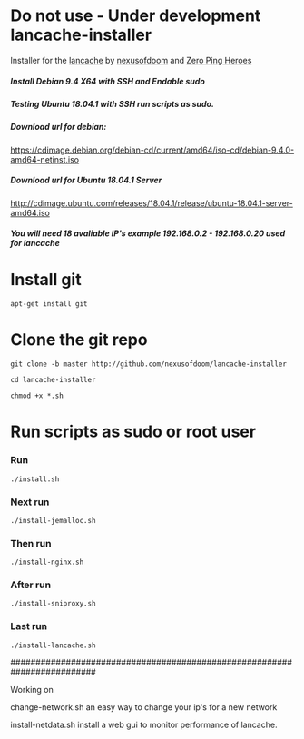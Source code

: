 # Do not use - Under development lancache-installer

Installer for the [lancache](https://github.com/zeropingheroes/lancache) by [nexusofdoom](https://github.com/nexusofdoom) and [Zero Ping Heroes](https://github.com/zeropingheroes)
 
 ##### Install Debian 9.4 X64 with SSH and Endable sudo
 ##### Testing Ubuntu 18.04.1 with SSH run scripts as sudo.
 
 ##### Download url for debian:
  https://cdimage.debian.org/debian-cd/current/amd64/iso-cd/debian-9.4.0-amd64-netinst.iso
 ##### Download url for Ubuntu 18.04.1 Server  
  http://cdimage.ubuntu.com/releases/18.04.1/release/ubuntu-18.04.1-server-amd64.iso
 
 ##### You will need 18 avaliable IP's example 192.168.0.2 - 192.168.0.20 used for lancache
 
 # Install git 
 
`apt-get install git`

# Clone the git repo
 
 `git clone -b master http://github.com/nexusofdoom/lancache-installer`
 
 `cd lancache-installer`
 
 `chmod +x *.sh`

# Run scripts as sudo or root user

### Run 
 
 `./install.sh`
 
### Next run
 
 `./install-jemalloc.sh`

### Then run 
 
 `./install-nginx.sh`

### After run 
 
 `./install-sniproxy.sh`

### Last run 
 
 `./install-lancache.sh`
 
#########################################################################

Working on 

change-network.sh	 an easy way to change your ip's for a new network

install-netdata.sh install a web gui to monitor performance of lancache.
